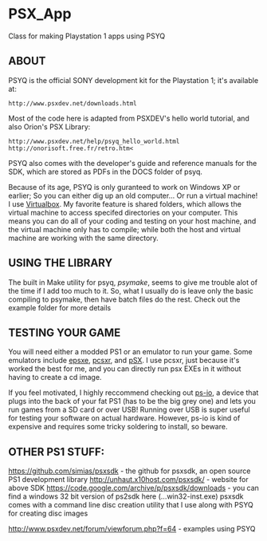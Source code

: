 # PSX_App
Class for making Playstation 1 apps using PSYQ

ABOUT
--------
PSYQ is the official SONY development kit for the Playstation 1; it's available at:
	
	http://www.psxdev.net/downloads.html
	
Most of the code here is adapted from PSXDEV's hello world tutorial, and also Orion's PSX Library: 

	http://www.psxdev.net/help/psyq_hello_world.html
	http://onorisoft.free.fr/retro.htm<
	
PSYQ also comes with the developer's guide and reference manuals for the SDK, which are stored as PDFs in the DOCS folder of psyq.

Because of its age, PSYQ is only guranteed to work on Windows XP or earlier; So you can either dig up an old computer...
Or run a virtual machine! I use <a href="https://www.virtualbox.org/wiki/VirtualBox">Virtualbox</a>. My favorite feature is 
shared folders, which allows the virtual machine to access specifed directories on your computer. This means you can do all of your coding
and testing on your host machine, and the virtual machine only has to compile; while both the host and virtual machine are working
with the same directory.

USING THE LIBRARY
-----------------
The built in Make utility for psyq, <i>psymake</i>, seems to give me trouble alot of the time if I add too much to it. 
So, what I usually do is leave only the basic compiling to psymake, then have batch files do the rest. Check out the example
folder for more details

TESTING YOUR GAME
-----------------
You will need either a modded PS1 or an emulator to run your game. Some emulators include <a href="http://www.epsxe.com/">epsxe</a>,
<a href="https://pcsxr.codeplex.com/">pcsxr</a>, and <a href="http://www.emulator-zone.com/doc.php/psx/psx_em.html">pSX</a>. I use pcsxr, 
just because it's worked the best for me, and you can directly run psx EXEs in it without having to create a cd image.

If you feel motivated, I highly reccommend checking out <a href="http://ps-io.com/">ps-io</a>, a device that plugs into the back of
your fat PS1 (has to be the big grey one) and lets you run games from a SD card or over USB! Running over USB is super useful for
testing your software on actual hardware. However, ps-io is kind of expensive and requires some tricky soldering to install,
so beware.

OTHER PS1 STUFF:
---------------------------
https://github.com/simias/psxsdk - the github for psxsdk, an open source PS1 development library
http://unhaut.x10host.com/psxsdk/ - website for above SDK
https://code.google.com/archive/p/psxsdk/downloads - you can find a windows 32 bit version of ps2sdk here (...win32-inst.exe)
psxsdk comes with a command line disc creation utility that I use along with PSYQ for creating disc images

http://www.psxdev.net/forum/viewforum.php?f=64 - examples using PSYQ

